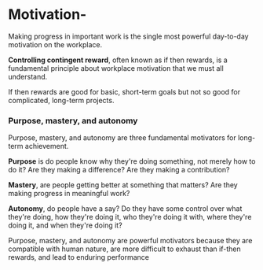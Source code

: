 # Motivation-

Making progress in important work is the single most powerful day-to-day motivation on the workplace.

**Controlling contingent reward**, often known as if then rewards, is a fundamental principle about workplace motivation that we must all understand.


If then rewards are good for basic, short-term goals but not so good for complicated, long-term projects.

### Purpose, mastery, and autonomy 

Purpose, mastery, and autonomy are three fundamental motivators for long-term achievement. 

**Purpose** is do people know why they're doing something, not merely how to do it? Are they making a difference? Are they making a contribution? 

**Mastery**, are people getting better at something that matters? Are they making progress in meaningful work? 

**Autonomy**, do people have a say? Do they have some control over what they're doing, how they're doing it, who they're doing it with, where they're doing it, and when they're doing it?

Purpose, mastery, and autonomy are powerful motivators because they are compatible with human nature, are more difficult to exhaust than if-then rewards, and lead to enduring performance
